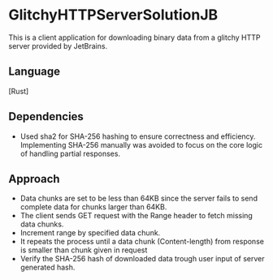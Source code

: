 # GlitchyHTTPServerSolutionJB

This is a client application for downloading binary data from a glitchy HTTP server provided by JetBrains.

## Language

[Rust]

## Dependencies

- Used sha2 for SHA-256 hashing to ensure correctness and efficiency. Implementing SHA-256 manually was avoided to focus on the core logic of handling partial responses.

## Approach

- Data chunks are set to be less than 64KB since the server fails to send complete data for chunks larger than 64KB.
- The client sends GET request with the Range header to fetch missing data chunks.
- Increment range by specified data chunk.
- It repeats the process until a data chunk (Content-length) from response is smaller than chunk given in request
- Verify the SHA-256 hash of downloaded data trough user input of server generated hash.
